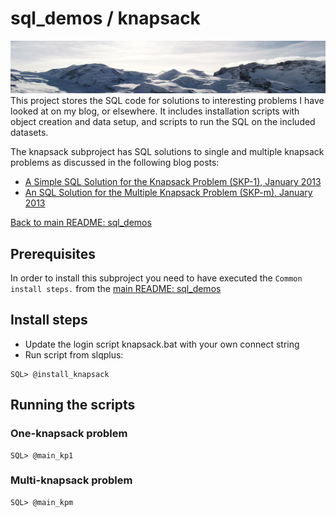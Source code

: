 # sql_demos / knapsack
<img src="../mountains.png">
This project stores the SQL code for solutions to interesting problems I have looked at on my blog, or elsewhere. It includes installation scripts with object creation and data setup, and scripts to run the SQL on the included datasets.  

The knapsack subproject has SQL solutions to single and multiple knapsack problems as discussed in the following blog posts:

- [A Simple SQL Solution for the Knapsack Problem (SKP-1), January 2013](http://aprogrammerwrites.eu/?p=560)
- [An SQL Solution for the Multiple Knapsack Problem (SKP-m), January 2013](http://aprogrammerwrites.eu/?p=635)

[Back to main README: sql_demos](../README.md)

## Prerequisites
In order to install this subproject you need to have executed the `Common install steps.` from the [main README: sql_demos](../README.md)

## Install steps
- Update the login script knapsack.bat with your own connect string
- Run script from slqplus:
```
SQL> @install_knapsack
```
## Running the scripts
### One-knapsack problem
```
SQL> @main_kp1
```
### Multi-knapsack problem
```
SQL> @main_kpm
```
